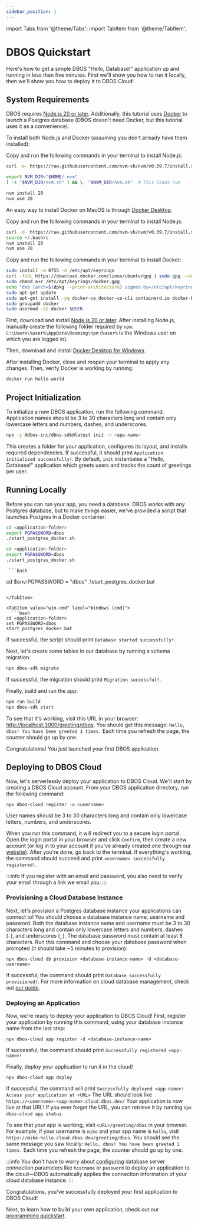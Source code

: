 ```yaml
---
sidebar_position: 1
---
```


import Tabs from '@theme/Tabs';
import TabItem from '@theme/TabItem';

# DBOS Quickstart

Here's how to get a simple DBOS "Hello, Database!" application up and running in less than five minutes.
First we'll show you how to run it locally, then we'll show you how to deploy it to DBOS Cloud!

## System Requirements

DBOS requires [Node.js 20 or later](https://nodejs.org/en).
Additionally, this tutorial uses [Docker](https://www.docker.com/) to launch a Postgres database (DBOS doesn't need Docker, but this tutorial uses it as a convenience).

To install both Node.js and Docker (assuming you don't already have them installed):

<Tabs groupId="operating-systems">
  <TabItem value="mac" label="macOS">
	  
Copy and run the following commands in your terminal to install Node.js:

   ```bash
curl -o- https://raw.githubusercontent.com/nvm-sh/nvm/v0.39.7/install.sh | bash

export NVM_DIR="$HOME/.nvm"
[ -s "$NVM_DIR/nvm.sh" ] && \. "$NVM_DIR/nvm.sh"  # This loads nvm

nvm install 20
nvm use 20
   ```

   An easy way to install Docker on MacOS is through [Docker Desktop](https://docs.docker.com/desktop/install/mac-install/).
   
  </TabItem>
  <TabItem value="ubuntu" label="Ubuntu">
	  
  Copy and run the following commands in your terminal to install Node.js:
  
   ```bash
curl -o- https://raw.githubusercontent.com/nvm-sh/nvm/v0.39.7/install.sh | bash
source ~/.bashrc
nvm install 20
nvm use 20
   ```

  Copy and run the following commands in your terminal to install Docker:
  
   ```bash
sudo install -m 0755 -d /etc/apt/keyrings
curl -fsSL https://download.docker.com/linux/ubuntu/gpg | sudo gpg --dearmor -o /etc/apt/keyrings/docker.gpg
sudo chmod a+r /etc/apt/keyrings/docker.gpg
echo "deb [arch=$(dpkg --print-architecture) signed-by=/etc/apt/keyrings/docker.gpg] https://download.docker.com/linux/ubuntu $(. /etc/os-release && echo "$VERSION_CODENAME") stable" | sudo tee /etc/apt/sources.list.d/docker.list > /dev/null
sudo apt-get update
sudo apt-get install -yq docker-ce docker-ce-cli containerd.io docker-buildx-plugin docker-compose-plugin
sudo groupadd docker
sudo usermod -aG docker $USER
   ```

  </TabItem>
  <TabItem value="win-ps" label="Windows">

   First, download and install [Node.js 20 or later](https://nodejs.org/en).
   After installing Node.js, manually create the following folder required by `npm`: `C:\Users\%user%\AppData\Roaming\npm`
   (`%user%` is the Windows user on which you are logged in).

   Then, download and install [Docker Desktop for Windows](https://docs.docker.com/desktop/install/windows-install/).
  </TabItem>
   
</Tabs>

After installing Docker, close and reopen your terminal to apply any changes. Then, verify Docker is working by running:

   ```bash
docker run hello-world
   ```

## Project Initialization

To initialize a new DBOS application, run the following command.
Application names should be 3 to 30 characters long and contain only lowercase letters and numbers, dashes, and underscores.

   ```bash
npx -y @dbos-inc/dbos-sdk@latest init -n <app-name>
   ```

This creates a folder for your application, configures its layout, and installs required dependencies.
If successful, it should print `Application initialized successfully!`.
By default, `init` instantiates a "Hello, Database!" application which greets users and tracks the count of greetings per user.

## Running Locally

Before you can run your app, you need a database.
DBOS works with any Postgres database, but to make things easier, we've provided a script that launches Postgres in a Docker container:

<Tabs groupId="operating-systems">
  <TabItem value="mac" label="macOS">
	  
   ```bash
cd <application-folder>
export PGPASSWORD=dbos
./start_postgres_docker.sh
   ```
  </TabItem>
    <TabItem value="ubuntu" label="Ubuntu">
	    
   ```bash
cd <application-folder>
export PGPASSWORD=dbos
./start_postgres_docker.sh
   ```
  </TabItem>
  
  <TabItem value="win-ps" label="Windows (PowerShell)">
  
     ```bash
cd <application-folder>
$env:PGPASSWORD = "dbos"
.\start_postgres_docker.bat
   ```
  
  </TabItem>
  
  <TabItem value="win-cmd" label="Windows (cmd)">
     ```bash
cd <application-folder>
set PGPASSWORD=dbos
start_postgres_docker.bat
   ```
  
  </TabItem>
</Tabs>

If successful, the script should print `Database started successfully!`.

Next, let's create some tables in our database by running a schema migration:

   ```bash
npx dbos-sdk migrate
   ```

If successful, the migration should print `Migration successful!`.

Finally, build and run the app:

   ```bash
npm run build
npx dbos-sdk start
   ```

To see that it's working, visit this URL in your browser: [http://localhost:3000/greeting/dbos](http://localhost:3000/greeting/dbos).  You should get this message: `Hello, dbos! You have been greeted 1 times.` Each time you refresh the page, the counter should go up by one.

Congratulations!  You just launched your first DBOS application.

## Deploying to DBOS Cloud

Now, let's serverlessly deploy your application to DBOS Cloud.
We'll start by creating a DBOS Cloud account.
From your DBOS application directory, run the following command:

```
npx dbos-cloud register -u <username>
```

User names should be 3 to 30 characters long and contain only lowercase letters, numbers, and underscores.

When you run this command, it will redirect you to a secure login portal.
Open the login portal in your browser and click `Confirm`, then create a new account (or log in to your account if you've already created one through our [website](https://dbos.dev)).
After you're done, go back to the terminal.
If everything's working, the command should succeed and print `<username> successfully registered!`.

:::info
If you register with an email and password, you also need to verify your email through a link we email you.
:::

### Provisioning a Cloud Database Instance

Next, let's provision a Postgres database instance your applications can connect to!
You should choose a database instance name, username and password.
Both the database instance name and username must be 3 to 30 characters long and contain only lowercase letters and numbers, dashes (`-`), and underscores (`_`).
The database password must contain at least 8 characters.
Run this command and choose your database password when prompted (it should take ~5 minutes to provision):

```
npx dbos-cloud db provision <database-instance-name> -U <database-username>
```

If successful, the command should print `Database successfully provisioned!`.
For more information on cloud database management, check out [our guide](../cloud-tutorials/database-management.md).

### Deploying an Application

Now, we're ready to deploy your application to DBOS Cloud!
First, register your application by running this command, using your database instance name from the last step:

```
npx dbos-cloud app register -d <database-instance-name>
```

If successful, the command should print `Successfully registered <app-name>!`

Finally, deploy your application to run it in the cloud!

```
npx dbos-cloud app deploy
```

If successful, the command will print `Successfully deployed <app-name>! Access your application at <URL>`
The URL should look like `https://<username>-<app-name>.cloud.dbos.dev/`
Your application is now live at that URL!
If you ever forget the URL, you can retrieve it by running `npx dbos-cloud app status`.

To see that your app is working, visit `<URL>/greeting/dbos` in your browser.
For example, if your username is `mike` and your app name is `hello`, visit `https://mike-hello.cloud.dbos.dev/greeting/dbos`.
You should see the same message you saw locally: `Hello, dbos! You have been greeted 1 times.`
Each time you refresh the page, the counter should go up by one.

:::info
You don't have to worry about [configuring](../api-reference/configuration.md) database server connection parameters like `hostname` or `password` to deploy an application to the cloud&#8212;DBOS automatically applies the connection information of your cloud database instance.
:::

Congratulations, you've successfully deployed your first application to DBOS Cloud!

Next, to learn how to build your own application, check out our [programming quickstart](./quickstart-programming.md).
